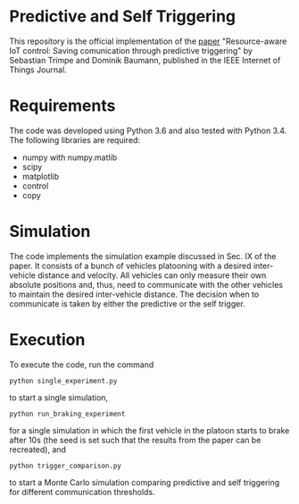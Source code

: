 # Predictive and Self Triggering

This repository is the official implementation of the [paper](https://arxiv.org/abs/1901.07531) "Resource-aware IoT control: Saving comunication through predictive triggering" by Sebastian Trimpe and Dominik Baumann, published in the IEEE Internet of Things Journal.

# Requirements

The code was developed using Python 3.6 and also tested with Python 3.4. The following libraries are required:

* numpy with numpy.matlib
* scipy
* matplotlib
* control
* copy

# Simulation

The code implements the simulation example discussed in Sec. IX of the paper. It consists of a bunch of vehicles platooning with a desired inter-vehicle distance and velocity. All vehicles can only measure their own absolute positions and, thus, need to communicate with the other vehicles to maintain the desired inter-vehicle distance. The decision when to communicate is taken by either the predictive or the self trigger.

# Execution

To execute the code, run the command

```
python single_experiment.py
```
to start a single simulation, 

```
python run_braking_experiment
```
for a single simulation in which the first vehicle in the platoon starts to brake after 10s (the seed is set such that the results from the paper can be recreated), and

```
python trigger_comparison.py
```
to start a Monte Carlo simulation comparing predictive and self triggering for different communication thresholds.
